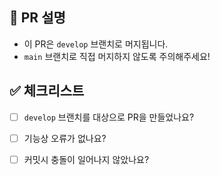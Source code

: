 ## 📝 PR 설명
- 이 PR은 `develop` 브랜치로 머지됩니다.
- `main` 브랜치로 직접 머지하지 않도록 주의해주세요!

## ✅ 체크리스트
- [ ] `develop` 브랜치를 대상으로 PR을 만들었나요?
- [ ] 기능상 오류가 없나요?
- [ ] 커밋시 충돌이 일어나지 않았나요?


